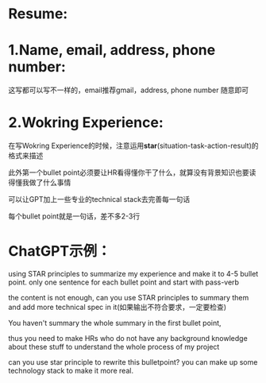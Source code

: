 Resume:
====

1.Name, email, address, phone number:
=======
这写都可以写不一样的，email推荐gmail，address, phone number 随意即可

2.Wokring Experience:
====

在写Wokring Experience的时候，注意运用**star**(situation-task-action-result)的格式来描述

此外第一个bullet point必须要让HR看得懂你干了什么，就算没有背景知识也要读得懂我做了什么事情

可以让GPT加上一些专业的technical stack去完善每一句话

每个bullet point就是一句话，差不多2-3行

ChatGPT示例：
====

using STAR principles to summarize my experience and make it to 4-5 bullet point. only one sentence for each bullet point and start with pass-verb

the content is not enough, can you use STAR principles to summary them and add more technical spec in it(如果输出不符合要求，一定要检查)

You haven't summary the whole summary in the first bullet point, 

thus you need to make HRs who do  not have any background knowledge about these stuff to understand the whole process of my project

can you use star principle to rewrite this bulletpoint? you can make up some technology stack to make it more real.
